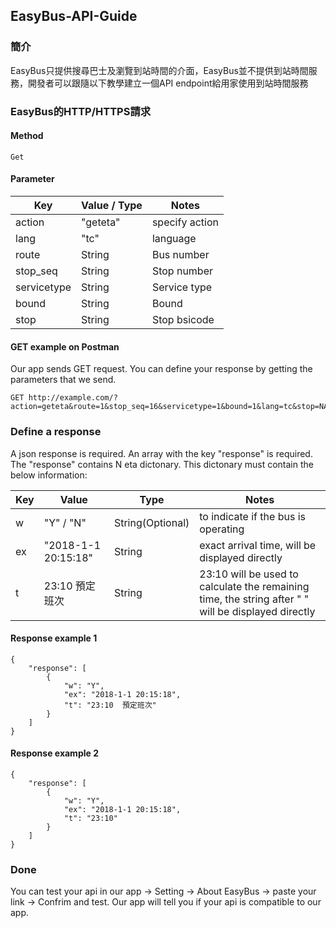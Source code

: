 ## EasyBus-API-Guide

### 簡介
EasyBus只提供搜尋巴士及瀏覽到站時間的介面，EasyBus並不提供到站時間服務，開發者可以跟隨以下教學建立一個API endpoint給用家使用到站時間服務

### EasyBus的HTTP/HTTPS請求
#### Method
```
Get
```
#### Parameter
| Key | Value / Type | Notes |
|-----|-------|---|
|action|"geteta"|specify action|
|lang|"tc"|language| 
|route|String|Bus number|
|stop_seq|String|Stop number|
|servicetype|String|Service type|
|bound|String|Bound|
|stop|String|Stop bsicode|

#### GET example on Postman
Our app sends GET request. You can define your response by getting the parameters that we send.
```
GET http://example.com/?action=geteta&route=1&stop_seq=16&servicetype=1&bound=1&lang=tc&stop=NA06S17500
```

### Define a response
A json response is required. An array with the key "response" is required. The "response" contains N eta dictonary. This dictonary must contain the below information:

| Key | Value | Type | Notes |
|-----|-------|---|---|
|w|"Y" / "N"|String(Optional)|to indicate if the bus is operating|
|ex|"2018-1-1 20:15:18"|String|exact arrival time, will be displayed directly|
|t|23:10  預定班次|String|23:10 will be used to calculate the remaining time, the string after "  " will be displayed directly|

#### Response example 1
```
{
    "response": [
        {
            "w": "Y",
            "ex": "2018-1-1 20:15:18",
            "t": "23:10  預定班次"
        }
    ]
}
```
#### Response example 2
```
{
    "response": [
        {
            "w": "Y",
            "ex": "2018-1-1 20:15:18",
            "t": "23:10"
        }
    ]
}
```

### Done
You can test your api in our app -> Setting -> About EasyBus -> paste your link -> Confrim and test.
Our app will tell you if your api is compatible to our app.
